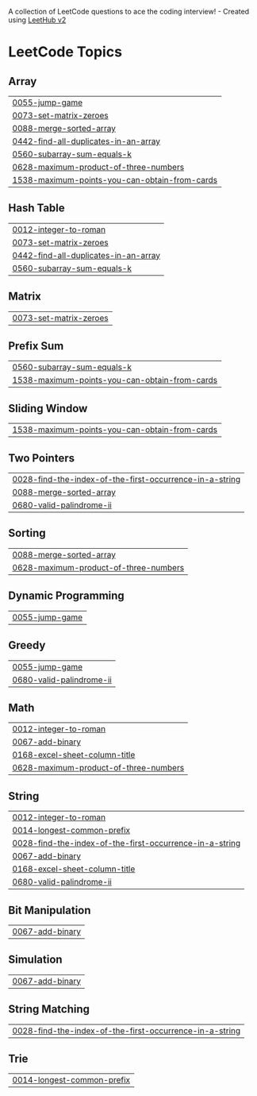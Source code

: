 A collection of LeetCode questions to ace the coding interview! - Created using [LeetHub v2](https://github.com/arunbhardwaj/LeetHub-2.0)
<!---LeetCode Topics Start-->
# LeetCode Topics
## Array
|  |
| ------- |
| [0055-jump-game](https://github.com/aakrati14/-CrackYourInternship/tree/master/0055-jump-game) |
| [0073-set-matrix-zeroes](https://github.com/aakrati14/-CrackYourInternship/tree/master/0073-set-matrix-zeroes) |
| [0088-merge-sorted-array](https://github.com/aakrati14/-CrackYourInternship/tree/master/0088-merge-sorted-array) |
| [0442-find-all-duplicates-in-an-array](https://github.com/aakrati14/-CrackYourInternship/tree/master/0442-find-all-duplicates-in-an-array) |
| [0560-subarray-sum-equals-k](https://github.com/aakrati14/-CrackYourInternship/tree/master/0560-subarray-sum-equals-k) |
| [0628-maximum-product-of-three-numbers](https://github.com/aakrati14/-CrackYourInternship/tree/master/0628-maximum-product-of-three-numbers) |
| [1538-maximum-points-you-can-obtain-from-cards](https://github.com/aakrati14/-CrackYourInternship/tree/master/1538-maximum-points-you-can-obtain-from-cards) |
## Hash Table
|  |
| ------- |
| [0012-integer-to-roman](https://github.com/aakrati14/-CrackYourInternship/tree/master/0012-integer-to-roman) |
| [0073-set-matrix-zeroes](https://github.com/aakrati14/-CrackYourInternship/tree/master/0073-set-matrix-zeroes) |
| [0442-find-all-duplicates-in-an-array](https://github.com/aakrati14/-CrackYourInternship/tree/master/0442-find-all-duplicates-in-an-array) |
| [0560-subarray-sum-equals-k](https://github.com/aakrati14/-CrackYourInternship/tree/master/0560-subarray-sum-equals-k) |
## Matrix
|  |
| ------- |
| [0073-set-matrix-zeroes](https://github.com/aakrati14/-CrackYourInternship/tree/master/0073-set-matrix-zeroes) |
## Prefix Sum
|  |
| ------- |
| [0560-subarray-sum-equals-k](https://github.com/aakrati14/-CrackYourInternship/tree/master/0560-subarray-sum-equals-k) |
| [1538-maximum-points-you-can-obtain-from-cards](https://github.com/aakrati14/-CrackYourInternship/tree/master/1538-maximum-points-you-can-obtain-from-cards) |
## Sliding Window
|  |
| ------- |
| [1538-maximum-points-you-can-obtain-from-cards](https://github.com/aakrati14/-CrackYourInternship/tree/master/1538-maximum-points-you-can-obtain-from-cards) |
## Two Pointers
|  |
| ------- |
| [0028-find-the-index-of-the-first-occurrence-in-a-string](https://github.com/aakrati14/-CrackYourInternship/tree/master/0028-find-the-index-of-the-first-occurrence-in-a-string) |
| [0088-merge-sorted-array](https://github.com/aakrati14/-CrackYourInternship/tree/master/0088-merge-sorted-array) |
| [0680-valid-palindrome-ii](https://github.com/aakrati14/-CrackYourInternship/tree/master/0680-valid-palindrome-ii) |
## Sorting
|  |
| ------- |
| [0088-merge-sorted-array](https://github.com/aakrati14/-CrackYourInternship/tree/master/0088-merge-sorted-array) |
| [0628-maximum-product-of-three-numbers](https://github.com/aakrati14/-CrackYourInternship/tree/master/0628-maximum-product-of-three-numbers) |
## Dynamic Programming
|  |
| ------- |
| [0055-jump-game](https://github.com/aakrati14/-CrackYourInternship/tree/master/0055-jump-game) |
## Greedy
|  |
| ------- |
| [0055-jump-game](https://github.com/aakrati14/-CrackYourInternship/tree/master/0055-jump-game) |
| [0680-valid-palindrome-ii](https://github.com/aakrati14/-CrackYourInternship/tree/master/0680-valid-palindrome-ii) |
## Math
|  |
| ------- |
| [0012-integer-to-roman](https://github.com/aakrati14/-CrackYourInternship/tree/master/0012-integer-to-roman) |
| [0067-add-binary](https://github.com/aakrati14/-CrackYourInternship/tree/master/0067-add-binary) |
| [0168-excel-sheet-column-title](https://github.com/aakrati14/-CrackYourInternship/tree/master/0168-excel-sheet-column-title) |
| [0628-maximum-product-of-three-numbers](https://github.com/aakrati14/-CrackYourInternship/tree/master/0628-maximum-product-of-three-numbers) |
## String
|  |
| ------- |
| [0012-integer-to-roman](https://github.com/aakrati14/-CrackYourInternship/tree/master/0012-integer-to-roman) |
| [0014-longest-common-prefix](https://github.com/aakrati14/-CrackYourInternship/tree/master/0014-longest-common-prefix) |
| [0028-find-the-index-of-the-first-occurrence-in-a-string](https://github.com/aakrati14/-CrackYourInternship/tree/master/0028-find-the-index-of-the-first-occurrence-in-a-string) |
| [0067-add-binary](https://github.com/aakrati14/-CrackYourInternship/tree/master/0067-add-binary) |
| [0168-excel-sheet-column-title](https://github.com/aakrati14/-CrackYourInternship/tree/master/0168-excel-sheet-column-title) |
| [0680-valid-palindrome-ii](https://github.com/aakrati14/-CrackYourInternship/tree/master/0680-valid-palindrome-ii) |
## Bit Manipulation
|  |
| ------- |
| [0067-add-binary](https://github.com/aakrati14/-CrackYourInternship/tree/master/0067-add-binary) |
## Simulation
|  |
| ------- |
| [0067-add-binary](https://github.com/aakrati14/-CrackYourInternship/tree/master/0067-add-binary) |
## String Matching
|  |
| ------- |
| [0028-find-the-index-of-the-first-occurrence-in-a-string](https://github.com/aakrati14/-CrackYourInternship/tree/master/0028-find-the-index-of-the-first-occurrence-in-a-string) |
## Trie
|  |
| ------- |
| [0014-longest-common-prefix](https://github.com/aakrati14/-CrackYourInternship/tree/master/0014-longest-common-prefix) |
<!---LeetCode Topics End-->